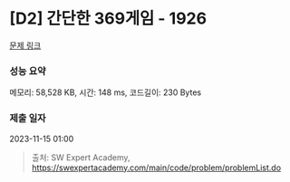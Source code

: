 # [D2] 간단한 369게임 - 1926 

[문제 링크](https://swexpertacademy.com/main/code/problem/problemDetail.do?contestProbId=AV5PTeo6AHUDFAUq) 

### 성능 요약

메모리: 58,528 KB, 시간: 148 ms, 코드길이: 230 Bytes

### 제출 일자

2023-11-15 01:00



> 출처: SW Expert Academy, https://swexpertacademy.com/main/code/problem/problemList.do